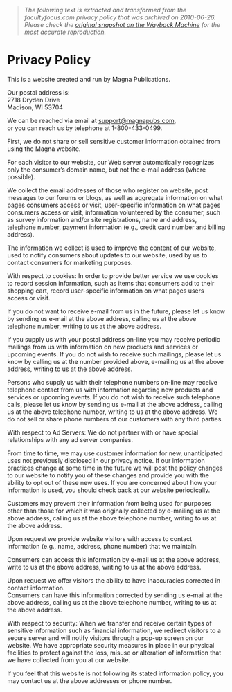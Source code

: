 > *The following text is extracted and transformed from the facultyfocus.com privacy policy that was archived on 2010-06-26. Please check the [original snapshot on the Wayback Machine](https://web.archive.org/web/20100626000948id_/http%3A//www.facultyfocus.com/account/privacy-policy) for the most accurate reproduction.*

# Privacy Policy

This is a website created and run by Magna Publications.

Our postal address is:  
2718 Dryden Drive  
Madison, WI 53704

We can be reached via email at [support@magnapubs.com](mailto:support@magnapubs.com),  
or you can reach us by telephone at 1-800-433-0499.

First, we do not share or sell sensitive customer information obtained from using the Magna website.

For each visitor to our website, our Web server automatically recognizes only the consumer’s domain name, but not the e-mail address (where possible).

We collect the email addresses of those who register on website, post messages to our forums or blogs, as well as aggregate information on what pages consumers access or visit, user-specific information on what pages consumers access or visit, information volunteered by the consumer, such as survey information and/or site registrations, name and address, telephone number, payment information (e.g., credit card number and billing address).

The information we collect is used to improve the content of our website, used to notify consumers about updates to our website, used by us to contact consumers for marketing purposes.

With respect to cookies: In order to provide better service we use cookies to record session information, such as items that consumers add to their shopping cart, record user-specific information on what pages users access or visit.

If you do not want to receive e-mail from us in the future, please let us know by sending us e-mail at the above address, calling us at the above telephone number, writing to us at the above address.

If you supply us with your postal address on-line you may receive periodic mailings from us with information on new products and services or upcoming events. If you do not wish to receive such mailings, please let us know by calling us at the number provided above, e-mailing us at the above address, writing to us at the above address.

Persons who supply us with their telephone numbers on-line may receive telephone contact from us with information regarding new products and services or upcoming events. If you do not wish to receive such telephone calls, please let us know by sending us e-mail at the above address, calling us at the above telephone number, writing to us at the above address. We do not sell or share phone numbers of our customers with any third parties.

With respect to Ad Servers: We do not partner with or have special relationships with any ad server companies.

From time to time, we may use customer information for new, unanticipated uses not previously disclosed in our privacy notice. If our information practices change at some time in the future we will post the policy changes to our website to notify you of these changes and provide you with the ability to opt out of these new uses. If you are concerned about how your information is used, you should check back at our website periodically.

Customers may prevent their information from being used for purposes other than those for which it was originally collected by e-mailing us at the above address, calling us at the above telephone number, writing to us at the above address.

Upon request we provide website visitors with access to contact information (e.g., name, address, phone number) that we maintain.

Consumers can access this information by e-mail us at the above address, write to us at the above address, writing to us at the above address.

Upon request we offer visitors the ability to have inaccuracies corrected in contact information.  
Consumers can have this information corrected by sending us e-mail at the above address, calling us at the above telephone number, writing to us at the above address.

With respect to security: When we transfer and receive certain types of sensitive information such as financial information, we redirect visitors to a secure server and will notify visitors through a pop-up screen on our website. We have appropriate security measures in place in our physical facilities to protect against the loss, misuse or alteration of information that we have collected from you at our website.

If you feel that this website is not following its stated information policy, you may contact us at the above addresses or phone number.
